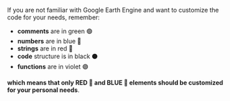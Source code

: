 If you are not familiar with Google Earth Engine and want to customize the code for your needs, remember:

- **comments** are in green  🟢
- **numbers** are in blue 🔵 
- **strings** are in red 🔴 
- **code** structure is in black ⚫
- **functions** are in violet 🟣

**which means that only **RED** 🔴 and **BLUE** 🔵 elements should be customized for your personal needs**.
